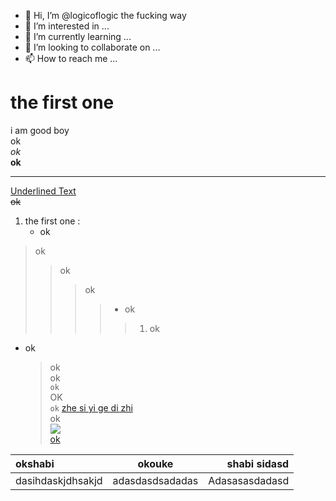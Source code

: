 - 👋 Hi, I’m @logicoflogic the fucking way
- 👀 I’m interested in ... 
- 🌱 I’m currently learning ...
- 💞️ I’m looking to collaborate on ...
- 📫 How to reach me ...
<!---
logicoflogic/logicoflogic is a ✨ special ✨ repository because its `README.md` (this file) appears on your GitHub profile.
You can click the Preview link to take a look at your changes.
--->
# the first one
i am good boy  
ok  
_ok_  
__ok__  
***
<u>Underlined Text</u>  
  ~~ok~~      
  1. the first one    :
       - ok
>ok
>>ok
>>>ok
>>>>- ok
>>>>>1. ok
- ok
    >ok   
    >ok    
 `ok`  
OK     
   `ok` [zhe si yi ge di zhi](www.bing.com)   
ok  
![](http://static.runoob.com/images/runoob-logo.png)   
[ok](http://static.runoob.com/images/runoob-logo.png)

|okshabi|okouke|shabi sidasd|      
|:-|:-:|-:|    
|dasihdaskjdhsakjd|adasdasdsadadas|Adasasasdadasd|

 
